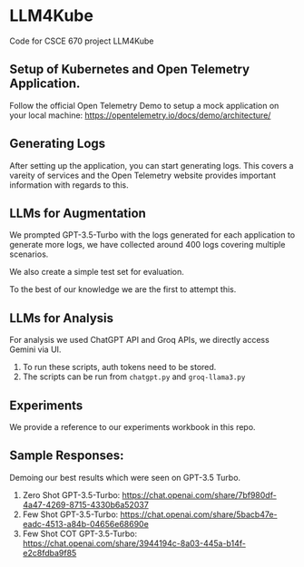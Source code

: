 # LLM4Kube
Code for CSCE 670 project LLM4Kube

## Setup of Kubernetes and Open Telemetry Application.
Follow the official Open Telemetry Demo to setup a mock application on your local machine: https://opentelemetry.io/docs/demo/architecture/

## Generating Logs
After setting up the application, you can start generating logs. This covers a vareity of services and the Open Telemetry website provides important information with regards to this.

## LLMs for Augmentation
We prompted GPT-3.5-Turbo with the logs generated for each application to generate more logs, we have collected around 400 logs covering multiple scenarios. 

We also create a simple test set for evaluation.

To the best of our knowledge we are the first to attempt this.

## LLMs for Analysis

For analysis we used ChatGPT API and Groq APIs, we directly access Gemini via UI.

1. To run these scripts, auth tokens need to be stored.
2. The scripts can be run from `chatgpt.py` and `groq-llama3.py`

## Experiments

We provide a reference to our experiments workbook in this repo.

## Sample Responses:
Demoing our best results which were seen on GPT-3.5 Turbo.

1. Zero Shot GPT-3.5-Turbo: https://chat.openai.com/share/7bf980df-4a47-4269-8715-4330b6a52037
2. Few Shot GPT-3.5-Turbo: https://chat.openai.com/share/5bacb47e-eadc-4513-a84b-04656e68690e
3. Few Shot COT GPT-3.5-Turbo: https://chat.openai.com/share/3944194c-8a03-445a-b14f-e2c8fdba9f85
